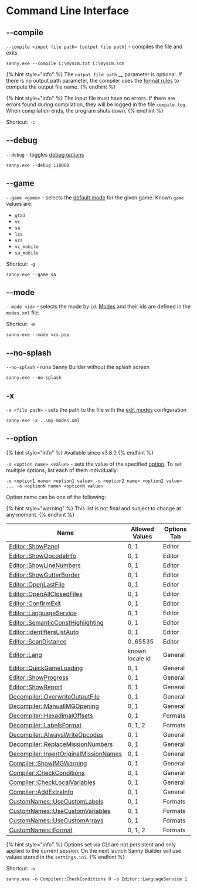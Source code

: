 # Command Line Interface

## --compile

`--compile <input file path> [output file path]` - compiles the file and exits

```
sanny.exe --compile C:\myscm.txt C:\myscm.scm
```

{% hint style="info" %}
The `output file path` __ parameter is optional. If there is no output path parameter, the compiler uses the [format rules](options/formats.md#file-name-format) to compute the output file name.&#x20;
{% endhint %}

{% hint style="info" %}
The input file must have no errors. If there are errors found during compilation, they will be logged in the file `compile.log`. When compilation ends, the program shuts down.
{% endhint %}

Shortcut: `-c`

## --debug

`--debug` - toggles [debug options](console.md#running-with-debug)

```
sanny.exe --debug 110000
```

## --game

`--game <game>` - selects the [default mode](../edit-modes/#type) for the given game. Known `game` values are:

* `gta3`
* `vc`
* `sa`
* `lcs`
* `vcs`
* `vc_mobile`
* `sa_mobile`

Shortcut: `-g`

```
sanny.exe --game sa
```

## --mode

`--mode <id>` - selects the mode by `id`. [Modes](../edit-modes/) and their ids are defined in the `modes.xml` file.

Shortcut: `-m`

```
sanny.exe --mode vcs_psp
```

## --no-splash

`--no-splash` - runs Sanny Builder without the splash screen

```
sanny.exe --no-splash
```

## -x

`-x <file path>` - sets the path to the file with the [edit modes](../edit-modes/) configuration

```
sanny.exe -x ..\my-modes.xml
```

## --option

{% hint style="info" %}
Available since v3.8.0
{% endhint %}

`-o <option name> <value>` - sets the value of the specified [option](options/). To set multiple options, list each of them individually:

`-o <option1 name> <option1 value> -o <option2 name> <option2 value> ... -o <optionN name> <optionN value>`&#x20;

Option name can be one of the following:

{% hint style="warning" %}
This list is not final and subject to change at any moment.
{% endhint %}

| Name                                                                                       | Allowed Values  | Options Tab |
| ------------------------------------------------------------------------------------------ | --------------- | ----------- |
| [Editor::ShowPanel](options/editor.md#editor-configuration)                                | 0, 1            | Editor      |
| [Editor::ShowOpcodeInfo](options/editor.md#editor-configuration)                           | 0, 1            | Editor      |
| [Editor::ShowLineNumbers](options/editor.md#editor-configuration)                          | 0, 1            | Editor      |
| [Editor::ShowGutterBorder](options/editor.md#editor-configuration)                         | 0, 1            | Editor      |
| [Editor::OpenLastFile](options/editor.md#editor-configuration)                             | 0, 1            | Editor      |
| [Editor::OpenAllClosedFiles](options/editor.md#editor-configuration)                       | 0, 1            | Editor      |
| [Editor::ConfirmExit](options/editor.md#editor-configuration)                              | 0, 1            | Editor      |
| [Editor::LanguageService](options/editor.md#editor-configuration)                          | 0, 1            | Editor      |
| [Editor::SemanticConstHighlighting](options/editor.md#editor-configuration)                | 0, 1            | Editor      |
| [Editor::IdentifiersListAuto](options/editor.md#code-scan-distance)                        | 0, 1            | Editor      |
| [Editor::ScanDistance](options/editor.md#code-scan-distance)                               | 0..65535        | Editor      |
| [Editor::Lang](options/general.md#interface-language)                                      | known locale id | General     |
| [Editor::QuickGameLoading](options/general.md#quick-game-loading)                          | 0, 1            | General     |
| [Editor::ShowProgress](options/general.md#show-progress)                                   | 0, 1            | General     |
| [Editor::ShowReport](options/general.md#show-report)                                       | 0, 1            | General     |
| [Decompiler::OverwriteOutputFile](options/general.md#always-overwrite-output-file)         | 0, 1            | General     |
| [Decompiler::ManualIMGOpening](options/general.md#manual-img-opening)                      | 0, 1            | General     |
| [Decompiler::HexadimalOffsets](options/formats.md#label-name-format)                       | 0, 1            | Formats     |
| [Decompiler::LabelsFormat](options/formats.md#label-name-format)                           | 0, 1, 2         | Formats     |
| [Decompiler::AlwaysWriteOpcodes](options/general.md#write-opcodes)                         | 0, 1            | General     |
| [Decompiler::ReplaceMissionNumbers](options/general.md#replace-mission-numbers)            | 0, 1            | General     |
| [Decompiler::InsertOriginalMissionNames](options/general.md#insert-original-mission-names) | 0, 1            | General     |
| [Compiler::ShowIMGWarning](options/general.md#show-warning)                                | 0, 1            | General     |
| [Compiler::CheckConditions](options/general.md#check-conditions)                           | 0, 1            | General     |
| [Compiler::CheckLocalVariables](options/general.md#ranges-check)                           | 0, 1            | General     |
| [Compiler::AddExtraInfo](options/general.md#add-extra-info-to-scm)                         | 0, 1            | General     |
| [CustomNames::UseCustomLabels](options/formats.md#custom-names)                            | 0, 1            | Formats     |
| [CustomNames::UseCustomVariables](options/formats.md#custom-names)                         | 0, 1            | Formats     |
| [CustomNames::UseCustomArrays](options/formats.md#custom-names)                            | 0, 1            | Formats     |
| [CustomNames::Format](options/formats.md#case-converting)                                  | 0, 1, 2         | Formats     |

{% hint style="info" %}
Options set via CLI are not persistent and only applied to the current session. On the next launch Sanny Builder will use values stored in the `settings.ini`.
{% endhint %}

Shortcut: `-o`

```
sanny.exe -o Compiler::CheckConditions 0 -o Editor::LanguageService 1
```
